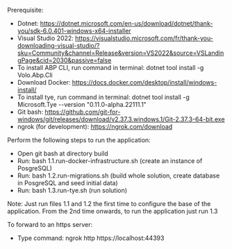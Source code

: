 Prerequisite:
- Dotnet: https://dotnet.microsoft.com/en-us/download/dotnet/thank-you/sdk-6.0.401-windows-x64-installer
- Visual Studio 2022: https://visualstudio.microsoft.com/fr/thank-you-downloading-visual-studio/?sku=Community&channel=Release&version=VS2022&source=VSLandingPage&cid=2030&passive=false
- To install ABP CLI, run command in terminal: dotnet tool install -g Volo.Abp.Cli
- Download Docker: https://docs.docker.com/desktop/install/windows-install/
- To install tye, run command in terminal: dotnet tool install -g Microsoft.Tye --version "0.11.0-alpha.22111.1"
- Git bash: https://github.com/git-for-windows/git/releases/download/v2.37.3.windows.1/Git-2.37.3-64-bit.exe
- ngrok (for development): https://ngrok.com/download

Perform the following steps to run the application:
- Open git bash at directory build
- Run: bash 1.1.run-docker-infrastructure.sh (create an instance of PosgreSQL)
- Run: bash 1.2.run-migrations.sh (build whole solution, create database in PosgreSQL and seed initial data)
- Run: bash 1.3.run-tye.sh (run solution)

Note: Just run files 1.1 and 1.2 the first time to configure the base of the application. From the 2nd time onwards, to run the application just run 1.3

To forward to an https server: 
- Type command: ngrok http https://localhost:44393